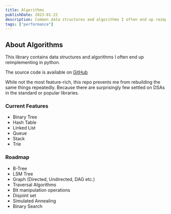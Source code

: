 ```yaml
---
title: Algorithms
publishDate: 2023-01-22
description: Common data structures and algorithms I often end up reimplementing in python.
tags: ["performance"]
---
```


## About Algorithms

This library contains data structures and algorithms I often end up reimplementing in python.

The source code is available on [GitHub](https://github.com/walln/algorithms)

While not the most feature-rich, this repo prevents me from rebuilding the same things repeatedly. Because there are surprisingly few settled on DSAs in the standard or popular libraries.

### Current Features

- Binary Tree
- Hash Table
- Linked List 
- Queue
- Stack
- Trie

### Roadmap

- B-Tree
- LSM Tree
- Graph (Directed, Undirected, DAG etc.)
- Traversal Algorithms
- Bit manipulation operations
- Disjoint set
- Simulated Annealing
- Binary Search
